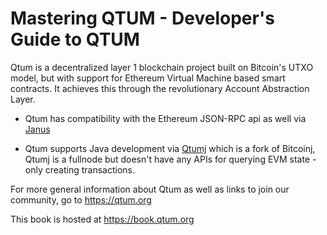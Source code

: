 # Mastering QTUM - Developer's Guide to QTUM

Qtum is a decentralized layer 1 blockchain project built on Bitcoin's UTXO model, but with support for Ethereum Virtual Machine based smart contracts. It achieves this through the revolutionary Account Abstraction Layer.

* Qtum has compatibility with the Ethereum JSON-RPC api as well via [Janus](https://github.com/qtumproject/janus)

* Qtum supports Java development via [Qtumj](https://github.com/qtumproject/qtumj) which is a fork of Bitcoinj, Qtumj is a fullnode but doesn't have any APIs for querying EVM state - only creating transactions.

For more general information about Qtum as well as links to join our community, go to https://qtum.org

This book is hosted at https://book.qtum.org
